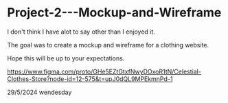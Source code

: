 # Project-2---Mockup-and-Wireframe

I don't think I have alot to say other than I enjoyed it.

The goal was to create a mockup and wireframe for a clothing website.

Hope this will be up to your expectations.

https://www.figma.com/proto/GHe5EZtGtxfNwyDOxoR1tN/Celestial-Clothes-Store?node-id=12-575&t=upJ0dQL9MPEkmnPd-1

29/5/2024 wendesday
